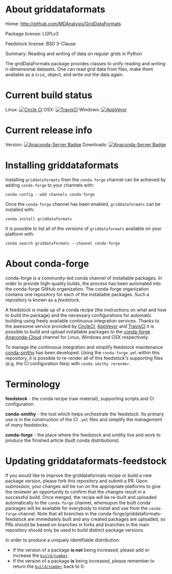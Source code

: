 About griddataformats
=====================

Home: http://github.com/MDAnalysis/GridDataFormats

Package license: LGPLv3

Feedstock license: BSD 3-Clause

Summary: Reading and writing of data on regular grids in Python

The gridDataFormats package provides classes to unify reading and
writing n-dimensional datasets. One can read grid data from files,
make them available as a `Grid`_ object, and write out the data again.


Current build status
====================

Linux: [![Circle CI](https://circleci.com/gh/conda-forge/griddataformats-feedstock.svg?style=shield)](https://circleci.com/gh/conda-forge/griddataformats-feedstock)
OSX: [![TravisCI](https://travis-ci.org/conda-forge/griddataformats-feedstock.svg?branch=master)](https://travis-ci.org/conda-forge/griddataformats-feedstock)
Windows: [![AppVeyor](https://ci.appveyor.com/api/projects/status/github/conda-forge/griddataformats-feedstock?svg=True)](https://ci.appveyor.com/project/conda-forge/griddataformats-feedstock/branch/master)

Current release info
====================
Version: [![Anaconda-Server Badge](https://anaconda.org/conda-forge/griddataformats/badges/version.svg)](https://anaconda.org/conda-forge/griddataformats)
Downloads: [![Anaconda-Server Badge](https://anaconda.org/conda-forge/griddataformats/badges/downloads.svg)](https://anaconda.org/conda-forge/griddataformats)

Installing griddataformats
==========================

Installing `griddataformats` from the `conda-forge` channel can be achieved by adding `conda-forge` to your channels with:

```
conda config --add channels conda-forge
```

Once the `conda-forge` channel has been enabled, `griddataformats` can be installed with:

```
conda install griddataformats
```

It is possible to list all of the versions of `griddataformats` available on your platform with:

```
conda search griddataformats --channel conda-forge
```


About conda-forge
=================

conda-forge is a community-led conda channel of installable packages.
In order to provide high-quality builds, the process has been automated into the
conda-forge GitHub organization. The conda-forge organization contains one repository
for each of the installable packages. Such a repository is known as a *feedstock*.

A feedstock is made up of a conda recipe (the instructions on what and how to build
the package) and the necessary configurations for automatic building using freely
available continuous integration services. Thanks to the awesome service provided by
[CircleCI](https://circleci.com/), [AppVeyor](http://www.appveyor.com/)
and [TravisCI](https://travis-ci.org/) it is possible to build and upload installable
packages to the [conda-forge](https://anaconda.org/conda-forge)
[Anaconda-Cloud](http://docs.anaconda.org/) channel for Linux, Windows and OSX respectively.

To manage the continuous integration and simplify feedstock maintenance
[conda-smithy](http://github.com/conda-forge/conda-smithy) has been developed.
Using the ``conda-forge.yml`` within this repository, it is possible to re-render all of
this feedstock's supporting files (e.g. the CI configuration files) with ``conda smithy rerender``.


Terminology
===========

**feedstock** - the conda recipe (raw material), supporting scripts and CI configuration.

**conda-smithy** - the tool which helps orchestrate the feedstock.
                   Its primary use is in the construction of the CI ``.yml`` files
                   and simplify the management of *many* feedstocks.

**conda-forge** - the place where the feedstock and smithy live and work to
                  produce the finished article (built conda distributions)


Updating griddataformats-feedstock
==================================

If you would like to improve the griddataformats recipe or build a new
package version, please fork this repository and submit a PR. Upon submission,
your changes will be run on the appropriate platforms to give the reviewer an
opportunity to confirm that the changes result in a successful build. Once
merged, the recipe will be re-built and uploaded automatically to the
`conda-forge` channel, whereupon the built conda packages will be available for
everybody to install and use from the `conda-forge` channel.
Note that all branches in the conda-forge/griddataformats-feedstock are
immediately built and any created packages are uploaded, so PRs should be based
on branches in forks and branches in the main repository should only be used to
build distinct package versions.

In order to produce a uniquely identifiable distribution:
 * If the version of a package **is not** being increased, please add or increase
   the [``build/number``](http://conda.pydata.org/docs/building/meta-yaml.html#build-number-and-string).
 * If the version of a package **is** being increased, please remember to return
   the [``build/number``](http://conda.pydata.org/docs/building/meta-yaml.html#build-number-and-string)
   back to 0.

